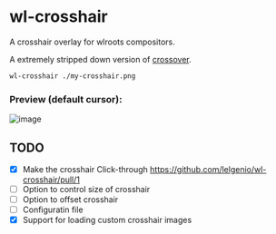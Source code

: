 # wl-crosshair
A crosshair overlay for wlroots compositors.

A extremely stripped down version of [crossover](https://github.com/lacymorrow/crossover).

```sh
wl-crosshair ./my-crosshair.png
```

### Preview (default cursor):
![image](https://github.com/lelgenio/wl-crosshair/assets/31388299/6e0aaa16-837b-40a8-9a13-ed808ea5db86)

## TODO
- [x] Make the crosshair Click-through https://github.com/lelgenio/wl-crosshair/pull/1
- [ ] Option to control size of crosshair
- [ ] Option to offset crosshair
- [ ] Configuratin file
- [x] Support for loading custom crosshair images
